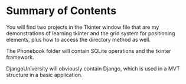 # Summary of Contents

You will find two projects in the Tkinter window file that are my demonstrations of learning tkinter and the grid system for positioning elements, plus how to access the directory method as well.

The Phonebook folder will contain SQLite operations and the tkinter framework.

DjangoUniversity will obviously contain Django, which is used in a MVT structure in a basic application.
 
